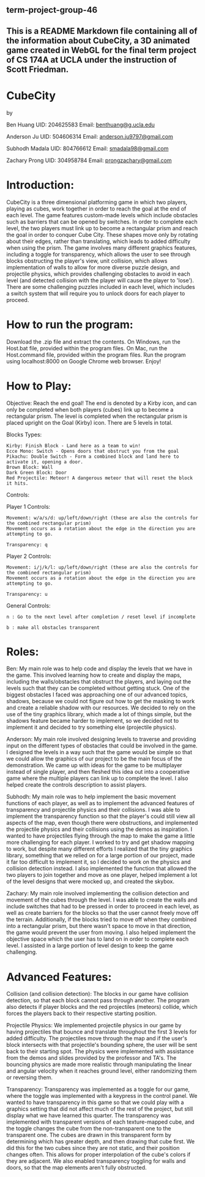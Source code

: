 ## term-project-group-46
## This is a README Markdown file containing all of the information about CubeCity, a 3D animated game created in WebGL for the final term project of CS 174A at UCLA under the instruction of Scott Friedman.

# CubeCity 

by 

Ben Huang UID: 204625583  Email: benthuang@g.ucla.edu

Anderson Ju  UID: 504606314 Email: anderson.ju9797@gmail.com

Subhodh Madala UID: 804766612 Email: smadala98@gmail.com

Zachary Prong  UID: 304958784 Email: prongzachary@gmail.com


# Introduction:

CubeCity is a three dimensional platforming game in which two players, playing as cubes, work together in order to reach the goal at the end of each level. The game features custom-made levels which include obstacles such as barriers that can be opened by switches. In order to complete each level, the two players must link up to become a rectangular prism and reach the goal in order to conquer Cube City. These shapes move only by rotating about their edges, rather than translating, which leads to added difficulty when using the prism.
The game involves many different graphics features, including a toggle for transparency, which allows the user to see through blocks obstructing the player's view, unit collision, which allows implementation of walls to allow for more diverse puzzle design, and projectile physics, which provides challenging obstacles to avoid in each level (and detected collision with the player will cause the player to 'lose'). There are some challenging puzzles included in each level, which includes a switch system that will require you to unlock doors for each player to proceed.

# How to run the program:

Download the .zip file and extract the contents.
On Windows, run the Host.bat file, provided within the program files.
On Mac, run the Host.command file, provided within the program files.
Run the program using localhost:8000 on Google Chrome web browser.
Enjoy!


# How to Play: 


Objective: 
	Reach the end goal! The end is denoted by a Kirby icon, and can only be completed when both players (cubes) link up to become a rectangular prism. The level is completed when the rectangular prism is placed upright on the Goal (Kirby) icon. There are 5 levels in total.
	
Blocks Types:

	Kirby: Finish Block - Land here as a team to win!
	Ecce Mono: Switch - Opens doors that obstruct you from the goal
	Pikachu: Double Switch - Form a combined block and land here to activate it, opening a door.
	Brown Block: Wall
	Dark Green Block: Door
	Red Projectile: Meteor! A dangerous meteor that will reset the block it hits.
	
Controls: 

Player 1 Controls:

	Movement: w/a/s/d: up/left/down/right (these are also the controls for the combined rectangular prism)
	Movement occurs as a rotation about the edge in the direction you are attempting to go.
	
	Transparency: q
	
Player 2 Controls: 

	Movement: i/j/k/l: up/left/down/right (these are also the controls for the combined rectangular prism)
	Movement occurs as a rotation about the edge in the direction you are attempting to go.
	
	Transparency: u
	
General Controls: 

	n : Go to the next level after completion / reset level if incomplete
	
	b : make all obstacles transparent


# Roles:

Ben: 
	My main role was to help code and display the levels that we have in the game. This involved learning how to create and display the maps, including the walls/obstacles that obstruct the players, and laying out the levels such that they can be completed without getting stuck. One of the biggest obstacles I faced was approaching one of our advanced topics, shadows, because we could not figure out how to get the masking to work and create a reliable shadow with our resources. We decided to rely on the use of the tiny graphics library, which made a lot of things simple, but the shadows feature became harder to implement, so we decided not to implement it and decided to try something else (projectile physics).

Anderson: 
	My main role involved designing levels to traverse and providing input on the different types of obstacles that could be involved in the game. I designed the levels in a way such that the game would be simple so that we could allow the graphics of our project to be the main focus of the demonstration. We came up with ideas for the game to be multiplayer instead of single player, and then fleshed this idea out into a cooperative game where the multiple players can link up to complete the level. I also helped create the controls description to assist players.

Subhodh:
	 My main role was to help implement the basic movement functions of each player, as well as to implement the advanced features of transparency and projectile physics and their collisions. I was able to implement the transparency function so that the player's could still view all aspects of the map, even though there were obstructions, and implemented the projectile physics and their collisions using the demos as inspiration. I wanted to have projectiles flying through the map to make the game a little more challenging for each player. I worked to try and get shadow mapping to work, but despite many different efforts I realized that the tiny graphics library, something that we relied on for a large portion of our project, made it far too difficult to implement it, so I decided to work on the physics and collision detection instead. I also implemented the function that allowed the two players to join together and move as one player, helped implement a lot of the level designs that were mocked up, and created the skybox.

Zachary:
	 My main role involved implementing the collision detection and movement of the cubes through the level. I was able to create the walls and include switches that had to be pressed in order to proceed in each level, as well as create barriers for the blocks so that the user cannot freely move off the terrain. Additionally, if the blocks tried to move off when they combined into a rectangular prism, but there wasn't space to move in that direction, the game would prevent the user from moving. I also helped implement the objective space which the user has to land on in order to complete each level. I assisted in a large portion of level design to keep the game challenging. 




# Advanced Features:

Collision (and collision detection): 
	The blocks in our game have collision detection, so that each block cannot pass through another. The program also detects if player blocks and the red projectiles (meteors) collide, which forces the players back to their respective starting position. 

Projectile Physics: 
	We implemented projectile physics in our game by having projectiles that bounce and translate throughout the first 3 levels for added difficulty. The projectiles move through the map and if the user's block intersects with that projectile's bounding sphere, the user will be sent back to their starting spot. The physics were implemented with assistance from the demos and slides provided by the professor and TA's. The bouncing physics are made more realistic through manipulating the linear and angular velocity when it reaches ground level, either randomizing them or reversing them.
 
Transparency: Transparency was implemented as a toggle for our game, where the toggle was implemented with a keypress in the control panel. We wanted to have transparency in this game so that we could play with a graphics setting that did not affect much of the rest of the project, but still display what we have learned this quarter. The transparency was implemented with transparent versions of each texture-mapped cube, and the toggle changes the cube from the non-transparent one to the transparent one. The cubes are drawn in this transparent form by determining which has greater depth, and then drawing that cube first. We did this for the two cubes since they are not static, and their position changes often. This allows for proper interpolation of the cube's colors if they are adjacent. We also enabled transparency toggling for walls and doors, so that the map elements aren't fully obstructed.
